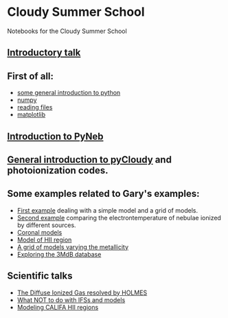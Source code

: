 # Cloudy Summer School

Notebooks for the Cloudy Summer School

## [Introductory talk](py-stuffs.pdf)


## First of all:
* [some general introduction to python](Notebooks/1.intro_Python.ipynb)
* [numpy](Notebooks/2.intro_numpy.ipynb)
* [reading files](Notebooks/3.Interact_with_files.ipynb)
* [matplotlib](Notebooks/4.intro_Matplotlib.ipynb)

## [Introduction to PyNeb](Notebooks/Intro_PyNeb.ipynb)

## [General introduction to pyCloudy](pyCloudy.pdf) and photoionization codes.

## Some examples related to Gary's examples:

* [First example](Notebooks/FirstModels.ipynb) dealing with a simple model and a grid of models.
* [Second example](Notebooks/SecondModels.ipynb) comparing the electrontemperature of nebulae ionized by different sources.
* [Coronal models](Notebooks/Coronal.ipynb)
* [Model of HII region](Notebooks/HII_Models.ipynb)
* [A grid of models varying the metallicity](Notebooks/VaryZ.ipynb)
* [Exploring the 3MdB database](Notebooks/explore_3MdB.ipynb)

## Scientific talks

* [The Diffuse Ionized Gas resolved by HOLMES](DIGs.pdf)
* [What NOT to do with IFSs and models](IFUs.pdf)
* [Modeling CALIFA HII regions](CALIFA.pdf)
